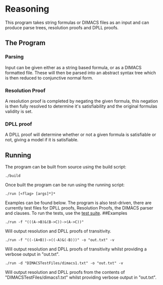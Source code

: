 # Reasoning
This program takes string formulas or DIMACS files as an input and can produce parse trees, resolution proofs and DPLL proofs.
## The Program
### Parsing
Input can be given either as a string based formula, or as a DIMACS formatted file. These will then be parsed into an abstract syntax tree which is then reduced to conjunctive normal form.
### Resolution Proof
A resolution proof is completed by negating the given formula, this negation is then fully resolved to determine it's satisfiability and the original formulas validity is set.
### DPLL proof
A DPLL proof will determine whether or not a given formula is satisfiable or not, giving a model if it is satisfiable.
## Running
The program can be built from source using the build script:
```{r, engine='bash', count_lines}
./build
```
Once built the program can be run using the running script:
```{r, engine='bash', count_lines}
./run [<flag> [args]*]*
```
Examples can be found below.
The program is also test-driven, there are currently test files for DPLL proofs, Resolution Proofs, the DIMACS parser and clauses.
To run the tests, use the [test suite](https://github.com/georgehtaylor1/Reasoning/blob/master/src/AllTests.java).
##Examples
```{r, engine='bash', count_lines}
./run -f "(((A->B)&(B->C))->(A->C))"
```
Will output resolution and DPLL proofs of transitivity.
```{r, engine='bash', count_lines}
./run -f "((-(A+B))->((-A)&(-B)))" -o "out.txt" -v
```
Will output resolution and DPLL proofs of transitivity whilst providing a verbose output in "out.txt".
```{r, engine='bash', count_lines}
./run -d "DIMACSTestFiles/dimacs1.txt" -o "out.txt" -v
```
Will output resolution and DPLL proofs from the contents of "DIMACSTestFiles/dimacs1.txt" whilst providing verbose output in "out.txt".
